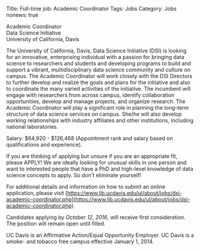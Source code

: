 Title: Full-time job: Academic Coordinator
Tags: Jobs
Category: Jobs
nonews: true

Academic Coordinator   
Data Science Initiative    
University of California, Davis   

The University of California, Davis, Data Science Initiative (DSI) is looking for an innovative, enterprising individual with a passion for bringing data science to researchers and students and developing programs to build and support a vibrant, multidisciplinary data science community and culture on campus. The Academic Coordinator will work closely with the DSI Directors to further develop and realize the goals and plans for the initiative and also to coordinate the many varied activities of the initiative. The incumbent will engage with researchers from across campus, identify collaboration opportunities, develop and manage projects, and organize research. The Academic Coordinator will play a significant role in planning the long-term structure of data science services on campus. She/he will also develop working relationships with industry affiliates and other institutions, including national laboratories.

Salary: $64,920 - $126,468 (Appointment rank and salary based on qualifications and experience).

<div class="alert alert-danger" role="alert">
If you are thinking of applying but unsure if you are an appropriate fit, please APPLY! We are ideally looking for unusual skills in one person and want to interested people that have a PhD and high-level knowledge of data science concepts to apply. So don't eliminate yourself!</div>

For additional details and information on how to submit an online application, please visit [https://www.lib.ucdavis.edu/ul/about/jobs/dsi-academic-coordinator.php](https://www.lib.ucdavis.edu/ul/about/jobs/dsi-academic-coordinator.php)

Candidates applying by _October 12, 2016_, will receive first consideration. The position will remain open until filled.

UC Davis is an Affirmative Action/Equal Opportunity Employer. UC Davis is a smoke- and tobacco free campus effective January 1, 2014.
